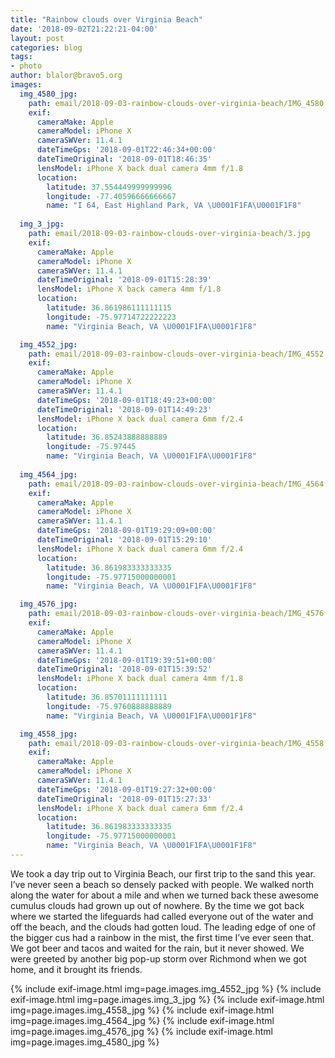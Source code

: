 ```yaml
---
title: "Rainbow clouds over Virginia Beach"
date: '2018-09-02T21:22:21-04:00'
layout: post
categories: blog
tags:
- photo
author: blalor@bravo5.org
images:
  img_4580_jpg:
    path: email/2018-09-03-rainbow-clouds-over-virginia-beach/IMG_4580.jpg
    exif:
      cameraMake: Apple
      cameraModel: iPhone X
      cameraSWVer: 11.4.1
      dateTimeGps: '2018-09-01T22:46:34+00:00'
      dateTimeOriginal: '2018-09-01T18:46:35'
      lensModel: iPhone X back dual camera 4mm f/1.8
      location:
        latitude: 37.554449999999996
        longitude: -77.40596666666667
        name: "I 64, East Highland Park, VA \U0001F1FA\U0001F1F8"
  
  img_3_jpg:
    path: email/2018-09-03-rainbow-clouds-over-virginia-beach/3.jpg
    exif:
      cameraMake: Apple
      cameraModel: iPhone X
      cameraSWVer: 11.4.1
      dateTimeOriginal: '2018-09-01T15:28:39'
      lensModel: iPhone X back camera 4mm f/1.8
      location:
        latitude: 36.861986111111115
        longitude: -75.97714722222223
        name: "Virginia Beach, VA \U0001F1FA\U0001F1F8"

  img_4552_jpg:
    path: email/2018-09-03-rainbow-clouds-over-virginia-beach/IMG_4552.jpg
    exif:
      cameraMake: Apple
      cameraModel: iPhone X
      cameraSWVer: 11.4.1
      dateTimeGps: '2018-09-01T18:49:23+00:00'
      dateTimeOriginal: '2018-09-01T14:49:23'
      lensModel: iPhone X back dual camera 6mm f/2.4
      location:
        latitude: 36.85243888888889
        longitude: -75.97445
        name: "Virginia Beach, VA \U0001F1FA\U0001F1F8"
  
  img_4564_jpg:
    path: email/2018-09-03-rainbow-clouds-over-virginia-beach/IMG_4564.jpg
    exif:
      cameraMake: Apple
      cameraModel: iPhone X
      cameraSWVer: 11.4.1
      dateTimeGps: '2018-09-01T19:29:09+00:00'
      dateTimeOriginal: '2018-09-01T15:29:10'
      lensModel: iPhone X back dual camera 6mm f/2.4
      location:
        latitude: 36.861983333333335
        longitude: -75.97715000000001
        name: "Virginia Beach, VA \U0001F1FA\U0001F1F8"

  img_4576_jpg:
    path: email/2018-09-03-rainbow-clouds-over-virginia-beach/IMG_4576.jpg
    exif:
      cameraMake: Apple
      cameraModel: iPhone X
      cameraSWVer: 11.4.1
      dateTimeGps: '2018-09-01T19:39:51+00:00'
      dateTimeOriginal: '2018-09-01T15:39:52'
      lensModel: iPhone X back dual camera 4mm f/1.8
      location:
        latitude: 36.85701111111111
        longitude: -75.9760888888889
        name: "Virginia Beach, VA \U0001F1FA\U0001F1F8"

  img_4558_jpg:
    path: email/2018-09-03-rainbow-clouds-over-virginia-beach/IMG_4558.jpg
    exif:
      cameraMake: Apple
      cameraModel: iPhone X
      cameraSWVer: 11.4.1
      dateTimeGps: '2018-09-01T19:27:32+00:00'
      dateTimeOriginal: '2018-09-01T15:27:33'
      lensModel: iPhone X back dual camera 6mm f/2.4
      location:
        latitude: 36.861983333333335
        longitude: -75.97715000000001
        name: "Virginia Beach, VA \U0001F1FA\U0001F1F8"
---
```



We took a day trip out to Virginia Beach, our first trip to the sand this year. I’ve never seen a beach so densely packed with people. We walked north along the water for about a mile and when we turned back these awesome cumulus clouds had grown up out of nowhere. By the time we got back where we started the lifeguards had called everyone out of the water and off the beach, and the clouds had gotten loud. The leading edge of one of the bigger cus had a rainbow in the mist, the first time I’ve ever seen that. We got beer and tacos and waited for the rain, but it never showed. We were greeted by another big pop-up storm over Richmond when we got home, and it brought its friends. 

{% include exif-image.html img=page.images.img_4552_jpg %}
{% include exif-image.html img=page.images.img_3_jpg %}
{% include exif-image.html img=page.images.img_4558_jpg %}
{% include exif-image.html img=page.images.img_4564_jpg %}
{% include exif-image.html img=page.images.img_4576_jpg %}
{% include exif-image.html img=page.images.img_4580_jpg %}
